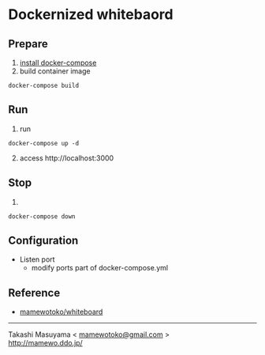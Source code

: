 Dockernized whitebaord
======================

Prepare
-------
1. [install docker-compose](https://docs.docker.com/compose/install/)
2. build container image

```
docker-compose build
```

Run
---
1. run

```
docker-compose up -d
```
2. access http://localhost:3000

Stop
----
1.

```
docker-compose down
```


Configuration
--------------
* Listen port 
  * modify ports part of docker-compose.yml


Reference
---------
* [mamewotoko/whiteboard](https://github.com/mamewotoko/whiteboard)

----
Takashi Masuyama < mamewotoko@gmail.com >  
http://mamewo.ddo.jp/
